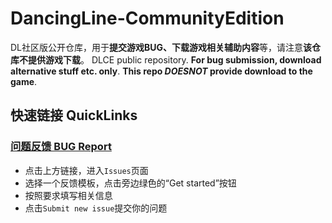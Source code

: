 # DancingLine-CommunityEdition
DL社区版公开仓库，用于**提交游戏BUG、下载游戏相关辅助内容**等，请注意**该仓库不提供游戏下载**。
DLCE public repository. **For bug submission, download alternative stuff etc. only**. **This repo *DOESNOT* provide download to the game**.

## 快速链接 QuickLinks

### [问题反馈 BUG Report](https://github.com/DL-Community/DancingLine-CommunityEdition/issues)
- 点击上方链接，进入`Issues`页面
- 选择一个反馈模板，点击旁边绿色的“Get started”按钮
- 按照要求填写相关信息
- 点击`Submit new issue`提交你的问题
